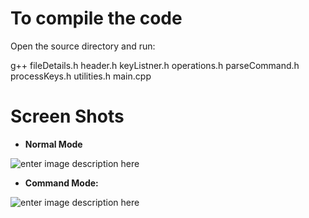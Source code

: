 # To compile the code

Open the source directory and run:

  

g++ fileDetails.h header.h keyListner.h operations.h parseCommand.h processKeys.h utilities.h main.cpp

# Screen Shots

 - **Normal Mode**

![enter image description here](https://github.com/playashu/Command-Line-Based-File-Explorer/blob/main/ScreenShots/SS1.png?raw=true)

 - **Command Mode:**

![enter image description here](https://github.com/playashu/Command-Line-Based-File-Explorer/blob/main/ScreenShots/SS2.png?raw=true)
